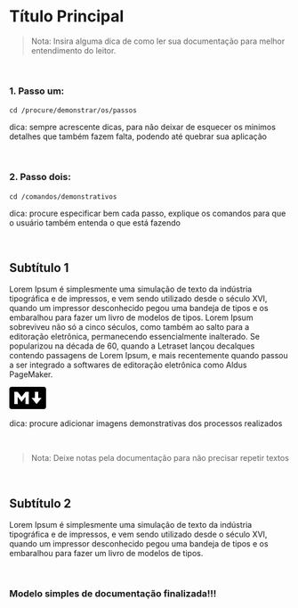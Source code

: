 # Título Principal

> Nota: Insira alguma dica de como ler sua documentação para melhor entendimento do leitor.


&nbsp;
### 1. Passo um:
~~~ shell
cd /procure/demonstrar/os/passos
~~~

dica: sempre acrescente dicas, para não deixar de esquecer os minimos detalhes que também
fazem falta, podendo até quebrar sua aplicação


&nbsp;
### 2. Passo dois:
~~~ shell
cd /comandos/demonstrativos
~~~ 

dica: procure especificar bem cada passo, explique os comandos para que o usuário também
entenda o que está fazendo


&nbsp;
## Subtítulo 1

Lorem Ipsum é simplesmente uma simulação de texto da indústria tipográfica e de impressos, e vem sendo utilizado desde o século XVI, quando um impressor desconhecido pegou uma bandeja de tipos e os embaralhou para fazer um livro de modelos de tipos. Lorem Ipsum sobreviveu não só a cinco séculos, como também ao salto para a editoração eletrônica, permanecendo essencialmente inalterado. Se popularizou na década de 60, quando a Letraset lançou decalques contendo passagens de Lorem Ipsum, e mais recentemente quando passou a ser integrado a softwares de editoração eletrônica como Aldus PageMaker.

![Procure colocar imagens](img/markdown.png)

dica: procure adicionar imagens demonstrativas dos processos realizados


&nbsp;
> Nota: Deixe notas pela documentação para não precisar repetir textos


&nbsp;
## Subtítulo 2

Lorem Ipsum é simplesmente uma simulação de texto da indústria tipográfica e de impressos, e vem sendo utilizado desde o século XVI, quando um impressor desconhecido pegou uma bandeja de tipos e os embaralhou para fazer um livro de modelos de tipos.


&nbsp;
### Modelo simples de documentação finalizada!!!
